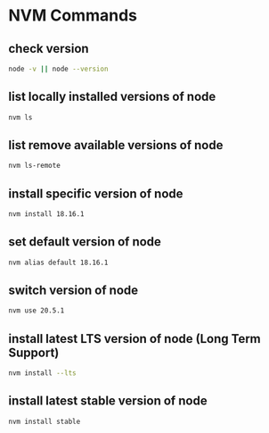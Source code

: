 # NVM Commands

## check version
```bash
node -v || node --version
```

##  list locally installed versions of node
```bash
nvm ls
```

## list remove available versions of node
```bash
nvm ls-remote
```

## install specific version of node
```bash
nvm install 18.16.1
```

## set default version of node
```bash
nvm alias default 18.16.1
```

## switch version of node
```bash
nvm use 20.5.1
```

## install latest LTS version of node (Long Term Support)
```bash
nvm install --lts
```

## install latest stable version of node
```bash
nvm install stable
```